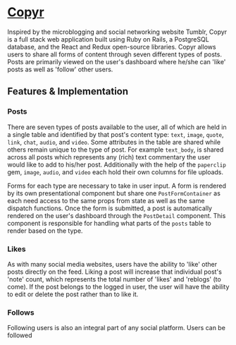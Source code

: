 # [Copyr][heroku]
[heroku]: http://www.herokuapp.com

Inspired by the microblogging and social networking website Tumblr, Copyr is a full stack web application built using Ruby on Rails, a PostgreSQL database, and the React and Redux open-source libraries. Copyr allows users to share all forms of content through seven different types of posts. Posts are primarily viewed on the user's dashboard where he/she can 'like' posts as well as 'follow' other users.

## Features & Implementation

### Posts
There are seven types of posts available to the user, all of which are held in a single table and identified by that post's content type: `text`, `image`, `quote`, `link`, `chat`, `audio`, and `video`. Some attributes in the table are shared while others remain unique to the type of post. For example `text_body`, is shared across all posts which represents any (rich) text commentary the user would like to add to his/her post. Additionally with the help of the `paperclip` gem, `image`, `audio`, and `video` each hold their own columns for file uploads.

Forms for each type are necessary to take in user input. A form is rendered by its own presentational component but share one `PostFormContainer` as each need access to the same props from state as well as the same dispatch functions. Once the form is submitted, a post is automatically rendered on the user's dashboard through the `PostDetail` component. This component is responsible for handling what parts of the `posts` table to render based on the type.

### Likes
As with many social media websites, users have the ability to 'like' other posts directly on the feed. Liking a post will increase that individual post's 'note' count, which represents the total number of 'likes' and 'reblogs' (to come). If the post belongs to the logged in user, the user will have the ability to edit or delete the post rather than to like it.

### Follows
Following users is also an integral part of any social platform. Users can be followed 

